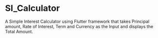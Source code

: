 # SI_Calculator

A Simple Interest Calculator using Flutter framework that takes Principal amount, Rate of Interest, Term and Currency as the Input and displays the Total Amount.
